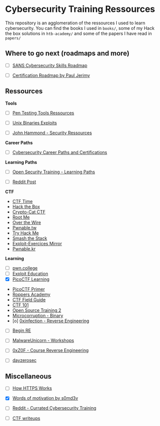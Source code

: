 # Cybersecurity Training Ressources

This repository is an agglomeration of the ressources I used to learn 
cybersecurity. You can find the books I used in `books/`,  some of my 
Hack the box solutions in `htb-academy/` and some of the papers I have read 
in `papers/`



## Where to go next (roadmaps and more)

- [ ] [SANS Cybersecurity Skills Roadmap](https://www.sans.org/cyber-security-skills-roadmap/)
- [ ] [Certification Roadmap by Paul Jerimy](https://pauljerimy.com/security-certification-roadmap/)


## Ressources

**Tools**
- [ ] [Pen Testing Tools Ressources](https://github.com/sundowndev/hacker-roadmap)
- [ ] [Unix Binaries Exploits](https://gtfobins.github.io/)
- [ ] [John Hammond - Security Ressources](https://github.com/JohnHammond/security-resources/tree/68355ef4dafb9a839b11b31f8e7c4d2a7e3575a2)


**Career Paths**
- [ ] [Cybersecurity Career Paths and Certifications](https://github.com/rezaduty/cybersecurity-career-path)

**Learning Paths**
- [ ] [Open Security Training - Learning Paths](https://opensecuritytraining.info/Learning%20Paths.html)
- [ ] [Reddit Post](https://www.reddit.com/r/hacking/comments/a3oicn/how_to_start_hacking_the_ultimate_two_path_guide/)


**CTF**
- [CTF Time](https://ctftime.org/ctfs)
- [Hack the Box](https://www.hackthebox.com/)
- [Crypto-Cat CTF](https://github.com/Crypto-Cat/CTF)
- [Root Me](https://www.root-me.org/)
- [Over the Wire](https://overthewire.org/wargames)
- [Pwnable.tw](https://pwnable.tw/)
- [Try Hack Me](https://tryhackme.com/room/ecolecybertraining)
- [Smash the Stack](http://www.smashthestack.org/)
- [Exploit-Exercices Mirror](https://www.vulnhub.com/series/exploit-exercises,11/)
- [Pwnable.kr](http://pwnable.kr/play.php)

**Learning**
- [ ] [pwn.college](https://pwn.college/)
- [ ] [Exploit Education](https://exploit.education/)
- [X] [PicoCTF Learning](https://picoctf.org/resources.html)
- [PicoCTF Primer](https://primer.picoctf.org/)
- [Roppers Academy](https://www.roppers.org/collections)
- [CTF Field Guide](https://trailofbits.github.io/ctf/)
- [CTF 101](https://ctf101.org/)
- [Open Source Training 2](https://p.ost2.fyi/)
- [Microcorruption - Binary](https://microcorruption.com/)
- [o] [0xinfection - Reverse Engineering](https://0xinfection.github.io/reversing/)
- [ ] [Begin RE](https://www.begin.re/)
- [ ] [MalwareUnicorn - Workshops](https://malwareunicorn.org/#/workshops)
- [ ] [0xZ0F - Course Reverse Engineering](https://github.com/0xZ0F/Z0FCourse_ReverseEngineering)
- [ ] [dayzerosec](https://dayzerosec.com/blog/2021/02/02/getting-started.html)


## Miscellaneous

- [ ] [How HTTPS Works](https://howhttps.works/)
- [X] [Words of motivation by s0md3v](https://github.com/s0md3v/be-a-hacker#i-think-i-know-nothing-i-have-no-skills)
- [ ] [Reddit - Currated Cybersecurity Training](https://www.reddit.com/r/cybersecurity/comments/j7ji0n/another_massive_curated_resource_free/)
- [ ] [CTF writeups](https://www.ctfwriteup.com)


